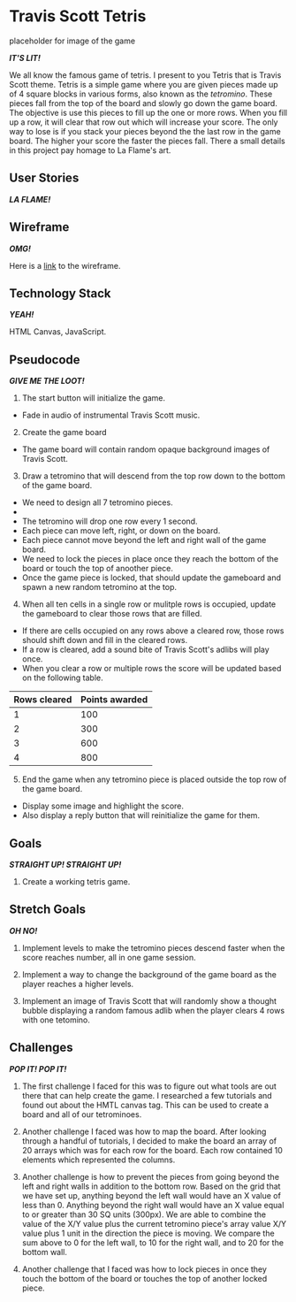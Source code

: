 # Travis Scott Tetris

placeholder for image of the game

**_IT'S LIT!_** 

We all know the famous game of tetris. I present to you Tetris that is Travis Scott theme. Tetris is a simple game where you are given pieces made up of 4 square blocks in various forms, also known as the *tetromino*. These pieces fall from the top of the board and slowly go down the game board. The objective is use this pieces to fill up the one or more rows. When you fill up a row, it will clear that row out which will increase your score. The only way to lose is if you stack your pieces beyond the the last row in the game board. The higher your score the faster the pieces fall. There a small details in this project pay homage to La Flame's art.

## User Stories
**_LA FLAME!_** 

## Wireframe

**_OMG!_**

Here is a [link](https://wireframe.cc/1BtFCc) to the wireframe.

## Technology Stack

**_YEAH!_**

HTML Canvas, JavaScript.

## Pseudocode

**_GIVE ME THE LOOT!_**

1. The start button will initialize the game.
- Fade in audio of instrumental Travis Scott music.

2. Create the game board
- The game board will contain random opaque background images of Travis Scott.

3. Draw a tetromino that will descend from the top row down to the bottom of the game board. 

- We need to design all 7 tetromino pieces.
- 
- The tetromino will drop one row every 1 second.
- Each piece can move left, right, or down on the board.
- Each piece cannot move beyond the left and right wall of the game board.
- We need to lock the pieces in place once they reach the bottom of the board or touch the top of anoother piece. 
- Once the game piece is locked, that should update the gameboard and spawn a new random tetromino at the top. 
4. When all ten cells in a single row or mulitple rows is occupied, update the gameboard to clear those rows that are filled.
- If there are cells occupied on any rows above a cleared row, those rows should shift down and fill in the cleared rows.
- If a row is cleared, add a sound bite of Travis Scott's adlibs will play once.
- When you clear a row or multiple rows the score will be updated based on the following table.

Rows cleared | Points awarded
--- | ---
1 | 100
2 | 300
3 | 600
4 | 800

5. End the game when any tetromino piece is placed outside the top row of the game board.
- Display some image and highlight the score.
- Also display a reply button that will reinitialize the game for them.

## Goals

**_STRAIGHT UP! STRAIGHT UP!_**

1. Create a working tetris game.

## Stretch Goals

**_OH NO!_**

1. Implement levels to make the tetromino pieces descend faster when the score reaches number, all in one game session.

2. Implement a way to change the background of the game board as the player reaches a higher levels.

3. Implement an image of Travis Scott that will randomly show a thought bubble displaying a random famous adlib when the player clears 4 rows with one tetomino.

## Challenges

**_POP IT! POP IT!_**

1. The first challenge I faced for this was to figure out what tools are out there that can help create the game. I researched a few tutorials and found out about the HMTL canvas tag. This can be used to create a board and all of our tetrominoes.

2. Another challenge I faced was how to map the board. After looking through a handful of tutorials, I decided to make the board an array of 20 arrays which was for each row for the board. Each row contained 10 elements which represented the columns.

3. Another challenge is how to prevent the pieces from going beyond the left and right walls in addition to the bottom row. Based on the grid that we have set up, anything beyond the left wall would have an X value of less than 0. Anything beyond the right wall would have an X value equal to or greater than 30 SQ units (300px). We are able to combine the value of the X/Y value plus the current tetromino piece's array value X/Y value plus 1 unit in the direction the piece is moving. We compare the sum above to 0 for the left wall, to 10 for the right wall, and to 20 for the bottom wall.

4. Another challenge that I faced was how to lock pieces in once they touch the bottom of the board or touches the top of another locked piece. 

